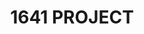 ---
home: true
icon: home
title: 1641 PROJECT
heroImage: https://avatars.githubusercontent.com/u/147372151?s=400&u=ddc4cd2d871a3723d3df3de224f77b4ae38434f4&v=4
bgImage: https://theme-hope-assets.vuejs.press/bg/6-light.svg
bgImageDark: https://theme-hope-assets.vuejs.press/bg/6-dark.svg
bgImageStyle:
  background-attachment: fixed
heroText: 1641 PROJECT
tagline: 色んなものを開発しています。
actions:

highlights:
  - header: PROJECT
    description: 1641 PROJECTが現在進めているプロジェクトです。
   # image: /assets/image/markdown.svg
    bgImage: https://theme-hope-assets.vuejs.press/bg/2-light.svg
    bgImageDark: https://theme-hope-assets.vuejs.press/bg/2-dark.svg
    bgImageStyle:
      background-repeat: repeat
      background-size: initial
    features:
      - title: Loverskey
        icon: person-chalkboard
        details: Loverskey は、 Mastodon APIが使える Misskeyとして現在開発中です。続報をお待ちを。
        link: https://github.com/1641p/Lovers

  - header: Member
    image: 
    bgImage: https://theme-hope-assets.vuejs.press/bg/1-light.svg
    bgImageDark: https://theme-hope-assets.vuejs.press/bg/1-dark.svg
    features:
      - title: 164
        icon: https://avatars.githubusercontent.com/u/146170742?v=4
        details: Project Reader
        link: https://github.com/1641s

      - title: Rumisan
        icon: https://avatars.githubusercontent.com/u/63392249?v=4
        details: Dev
        link: https://github.com/SINtyanneru

      - title: ワカサギシステム
        icon: https://avatars.githubusercontent.com/u/107112367?v=4
        details: Dev
        link: https://github.com/DA-TENSHI


copyright: false
footer: Copyright © 2023 1641.Project All Rights Reserved.
---